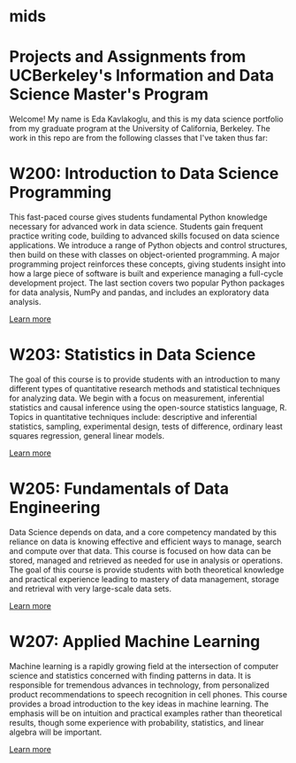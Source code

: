 # mids
# Projects and Assignments from UCBerkeley's Information and Data Science Master's Program

Welcome! My name is Eda Kavlakoglu, and this is my data science portfolio from my graduate program at the University of California, Berkeley. The work in this repo are from the following classes that I've taken thus far: 

# W200: Introduction to Data Science Programming

This fast-paced course gives students fundamental Python knowledge necessary for advanced work in data science. Students gain frequent practice writing code, building to advanced skills focused on data science applications. We introduce a range of Python objects and control structures, then build on these with classes on object-oriented programming. A major programming project reinforces these concepts, giving students insight into how a large piece of software is built and experience managing a full-cycle development project. The last section covers two popular Python packages for data analysis, NumPy and pandas, and includes an exploratory data analysis.

[Learn more](https://www.ischool.berkeley.edu/courses/datasci/200)

# W203: Statistics in Data Science 

The goal of this course is to provide students with an introduction to many different types of quantitative research methods and statistical techniques for analyzing data. We begin with a focus on measurement, inferential statistics and causal inference using the open-source statistics language, R. Topics in quantitative techniques include: descriptive and inferential statistics, sampling, experimental design, tests of difference, ordinary least squares regression, general linear models.

[Learn more](https://www.ischool.berkeley.edu/courses/datasci/203)

# W205: Fundamentals of Data Engineering

Data Science depends on data, and a core competency mandated by this reliance on data is knowing effective and efficient ways to manage, search and compute over that data. This course is focused on how data can be stored, managed and retrieved as needed for use in analysis or operations. The goal of this course is provide students with both theoretical knowledge and practical experience leading to mastery of data management, storage and retrieval with very large-scale data sets.

[Learn more](https://www.ischool.berkeley.edu/courses/datasci/205)

# W207: Applied Machine Learning 

Machine learning is a rapidly growing field at the intersection of computer science and statistics concerned with finding patterns in data. It is responsible for tremendous advances in technology, from personalized product recommendations to speech recognition in cell phones. This course provides a broad introduction to the key ideas in machine learning. The emphasis will be on intuition and practical examples rather than theoretical results, though some experience with probability, statistics, and linear algebra will be important.

[Learn more](https://www.ischool.berkeley.edu/courses/datasci/207)
